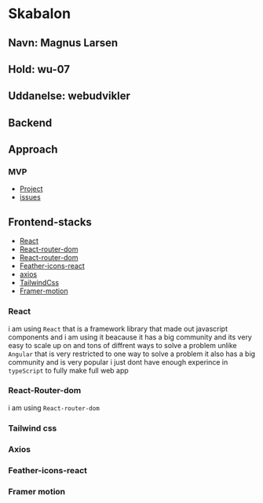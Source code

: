 # Skabalon
## Navn: Magnus Larsen
## Hold: wu-07
## Uddanelse: webudvikler
## Backend

## Approach

### MVP
- [Project](https://github.com/orgs/rts-cmk-wu07/projects/16/views/1)
- [issues](https://github.com/rts-cmk-wu07/svendeprove-cookieman2002/issues)

## Frontend-stacks

- [React](#React)
- [React-router-dom](#react-router-dom)
- [React-router-dom](#react-router-dom)
- [Feather-icons-react](#feather-icons-react)
- [axios](#axios)
- [TailwindCss](#tailwind-css)
- [Framer-motion](#framer-motion)




### React
i am using `React` that is a framework library that made out javascript components and i am using it beacause it has a big community and its very easy to scale up on and tons of diffrent ways to solve a problem unlike `Angular` that is very restricted to one way to solve a problem it also has a big community and is very popular i just dont have enough experince in `typeScript` to fully make full web app

### React-Router-dom

i am using `React-router-dom`

### Tailwind css

### Axios

### Feather-icons-react

### Framer motion

